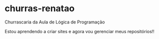 # churras-renatao
 Churrascaria da Aula de Lógica de Programação

Estou aprendendo a criar sites e agora vou gerenciar meus repositórios!!